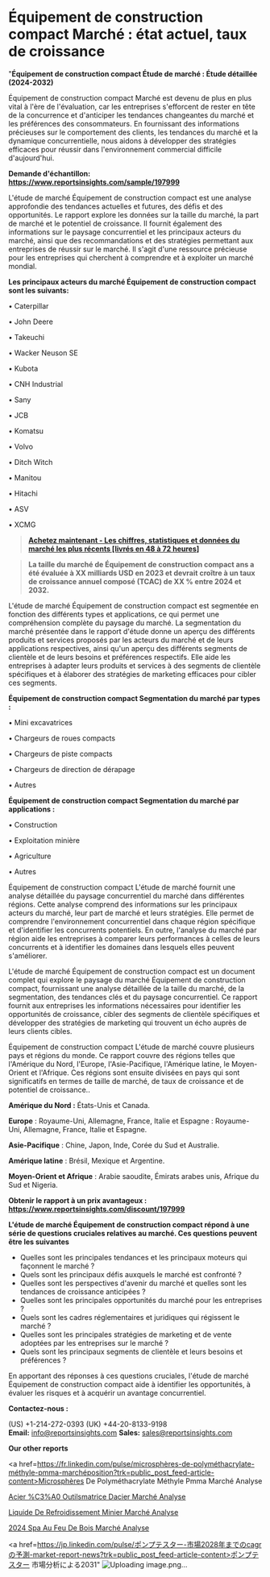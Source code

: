 # Équipement de construction compact Marché : état actuel, taux de croissance

"<strong>Équipement de construction compact Étude de marché : Étude détaillée (2024-2032)</strong>

Équipement de construction compact Marché est devenu de plus en plus vital à l'ère de l'évaluation, car les entreprises s'efforcent de rester en tête de la concurrence et d'anticiper les tendances changeantes du marché et les préférences des consommateurs. En fournissant des informations précieuses sur le comportement des clients, les tendances du marché et la dynamique concurrentielle, nous aidons à développer des stratégies efficaces pour réussir dans l'environnement commercial difficile d'aujourd'hui.

<strong>Demande d'échantillon: <a href=https://www.reportsinsights.com/sample/197999>https://www.reportsinsights.com/sample/197999</a></strong>

L'étude de marché Équipement de construction compact est une analyse approfondie des tendances actuelles et futures, des défis et des opportunités. Le rapport explore les données sur la taille du marché, la part de marché et le potentiel de croissance. Il fournit également des informations sur le paysage concurrentiel et les principaux acteurs du marché, ainsi que des recommandations et des stratégies permettant aux entreprises de réussir sur le marché. Il s'agit d'une ressource précieuse pour les entreprises qui cherchent à comprendre et à exploiter un marché mondial.

<strong>Les principaux acteurs du marché Équipement de construction compact sont les suivants:</strong>

• Caterpillar

• John Deere

• Takeuchi

• Wacker Neuson SE

• Kubota

• CNH Industrial

• Sany

• JCB

• Komatsu

• Volvo

• Ditch Witch

• Manitou

• Hitachi

• ASV

• XCMG
<blockquote><a href=https://www.reportsinsights.com/buynow/197999><span style=text-decoration: underline;><strong>Achetez maintenant - Les chiffres, statistiques et données du marché les plus récents [livrés en 48 à 72 heures]</strong></span></a></blockquote>
<blockquote><span style=text-decoration: underline;><strong>La taille du marché de Équipement de construction compact ans a été évaluée à XX milliards USD en 2023 et devrait croître à un taux de croissance annuel composé (TCAC) de XX % entre 2024 et 2032.</strong></span></blockquote>
L'étude de marché Équipement de construction compact est segmentée en fonction des différents types et applications, ce qui permet une compréhension complète du paysage du marché. La segmentation du marché présentée dans le rapport d'étude donne un aperçu des différents produits et services proposés par les acteurs du marché et de leurs applications respectives, ainsi qu'un aperçu des différents segments de clientèle et de leurs besoins et préférences respectifs. Elle aide les entreprises à adapter leurs produits et services à des segments de clientèle spécifiques et à élaborer des stratégies de marketing efficaces pour cibler ces segments.

<strong>Équipement de construction compact Segmentation du marché par types :</strong>

• Mini excavatrices

• Chargeurs de roues compacts

• Chargeurs de piste compacts

• Chargeurs de direction de dérapage

• Autres

<strong>Équipement de construction compact Segmentation du marché par applications :</strong>

• Construction

• Exploitation minière

• Agriculture

• Autres

Équipement de construction compact L'étude de marché fournit une analyse détaillée du paysage concurrentiel du marché dans différentes régions. Cette analyse comprend des informations sur les principaux acteurs du marché, leur part de marché et leurs stratégies. Elle permet de comprendre l'environnement concurrentiel dans chaque région spécifique et d'identifier les concurrents potentiels. En outre, l'analyse du marché par région aide les entreprises à comparer leurs performances à celles de leurs concurrents et à identifier les domaines dans lesquels elles peuvent s'améliorer.

L'étude de marché Équipement de construction compact est un document complet qui explore le paysage du marché Équipement de construction compact, fournissant une analyse détaillée de la taille du marché, de la segmentation, des tendances clés et du paysage concurrentiel. Ce rapport fournit aux entreprises les informations nécessaires pour identifier les opportunités de croissance, cibler des segments de clientèle spécifiques et développer des stratégies de marketing qui trouvent un écho auprès de leurs clients cibles.

Équipement de construction compact L'étude de marché couvre plusieurs pays et régions du monde. Ce rapport couvre des régions telles que l'Amérique du Nord, l'Europe, l'Asie-Pacifique, l'Amérique latine, le Moyen-Orient et l'Afrique. Ces régions sont ensuite divisées en pays qui sont significatifs en termes de taille de marché, de taux de croissance et de potentiel de croissance..

<strong>Amérique du Nord :</strong> États-Unis et Canada.

<strong>Europe</strong> : Royaume-Uni, Allemagne, France, Italie et Espagne : Royaume-Uni, Allemagne, France, Italie et Espagne.

<strong>Asie-Pacifique</strong> : Chine, Japon, Inde, Corée du Sud et Australie.

<strong>Amérique latine</strong> : Brésil, Mexique et Argentine.

<strong>Moyen-Orient et Afrique</strong> : Arabie saoudite, Émirats arabes unis, Afrique du Sud et Nigeria.

<strong>Obtenir le rapport à un prix avantageux : <a href=https://www.reportsinsights.com/discount/197999>https://www.reportsinsights.com/discount/197999</a></strong>

<strong>L'étude de marché Équipement de construction compact répond à une série de questions cruciales relatives au marché. Ces questions peuvent être les suivantes</strong>
<ul>
  <li>Quelles sont les principales tendances et les principaux moteurs qui façonnent le marché ?</li>
  <li>Quels sont les principaux défis auxquels le marché est confronté ?</li>
  <li>Quelles sont les perspectives d'avenir du marché et quelles sont les tendances de croissance anticipées ?</li>
  <li>Quelles sont les principales opportunités du marché pour les entreprises ?</li>
  <li>Quels sont les cadres réglementaires et juridiques qui régissent le marché ?</li>
  <li>Quelles sont les principales stratégies de marketing et de vente adoptées par les entreprises sur le marché ?</li>
  <li>Quels sont les principaux segments de clientèle et leurs besoins et préférences ?</li>
</ul>
En apportant des réponses à ces questions cruciales, l'étude de marché Équipement de construction compact aide à identifier les opportunités, à évaluer les risques et à acquérir un avantage concurrentiel.

<strong>Contactez-nous :</strong>

(US) +1-214-272-0393
(UK) +44-20-8133-9198
<strong>Email:</strong> <a>info@reportsinsights.com</a>
<strong>Sales:</strong> <a>sales@reportsinsights.com</a>

<strong>Our other reports</strong>

<a href=https://fr.linkedin.com/pulse/microsphères-de-polyméthacrylate-méthyle-pmma-marchéposition?trk=public_post_feed-article-content>Microsphères De Polyméthacrylate Méthyle Pmma Marché Analyse</a>

<a href=https://www.linkedin.com/pulse/acier-%C3%A0-outilsmatrice-dacier-march%C3%A9paysage-yeyff/>Acier %C3%A0 Outilsmatrice Dacier Marché Analyse</a>

<a href=https://www.linkedin.com/pulse/liquide-de-refroidissement-minier-march%C3%A9-oanxf/>Liquide De Refroidissement Minier Marché Analyse</a>

<a href=https://www.linkedin.com/pulse/2024-spa-au-feu-de-bois-march%C3%A9-analyse-et-ixscc/>2024 Spa Au Feu De Bois Marché Analyse</a>

<a href=https://jp.linkedin.com/pulse/ポンプテスター-市場2028年までのcagrの予測-market-report-news?trk=public_post_feed-article-content>ポンプテスター 市場分析による2031</a>"
![Uploading image.png…]()
